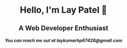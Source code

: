 <h1 align="center">Hello, I'm Lay Patel 👋</h1>
<h2 align="center">A Web Developer Enthusiast</h2>
<h5 align="center">You can reach me out at laykumarhp67428@gmail.com</h5>
